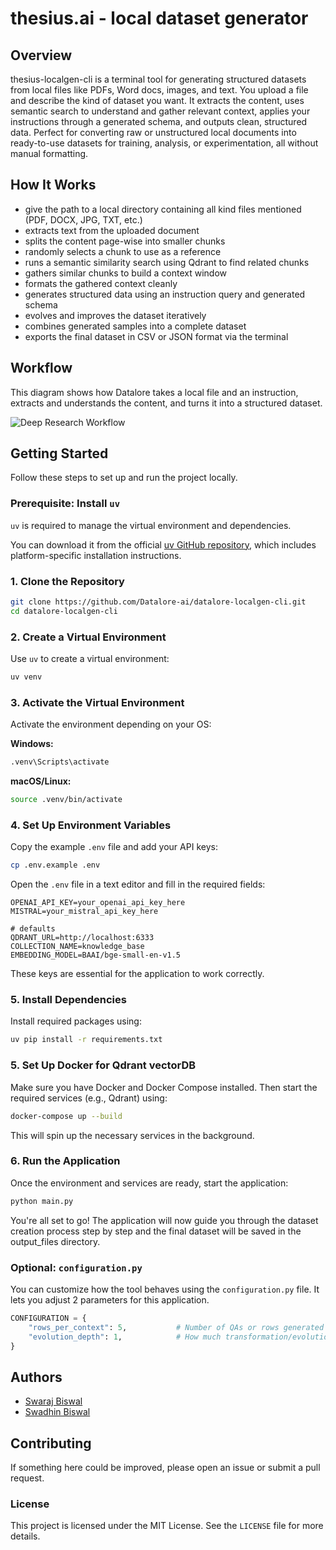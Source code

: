 <!-- <div align="center">
  <img src="./assets/logo.png" alt="Datalore.ai" />
</div> -->
<h1>thesius.ai - local dataset generator</h1>
<!-- <p align="center">
  <a href="https://github.com/Datalore-ai/datalore-localgen-cli/stargazers"><img src="https://img.shields.io/github/stars/Datalore-ai/datalore-localgen-cli?style=flat-square" alt="GitHub Stars"></a>
  <a href="https://github.com/Datalore-ai/datalore-localgen-cli/blob/main/LICENSE"><img src="https://img.shields.io/github/license/Datalore-ai/datalore-localgen-cli?style=flat-square&color=purple" alt="License"></a>
  <a href="https://github.com/Datalore-ai/datalore-localgen-cli/commits/main"><img src="https://img.shields.io/github/last-commit/Datalore-ai/datalore-localgen-cli?style=flat-square&color=blue" alt="Last Commit"></a>
  <img src="https://img.shields.io/badge/Python-3.9%2B-blue?style=flat-square" alt="Python Version">
  <a href="https://github.com/Datalore-ai/datalore-localgen-cli/graphs/contributors"><img src="https://img.shields.io/github/contributors/Datalore-ai/datalore-localgen-cli?style=flat-square&color=yellow" alt="Contributors"></a>
</p>
<br/>
<br/> -->
<!-- <div align="center">
  <img src="./assets/local_file_dataset.gif" alt="Deep Research Demo" />
</div> -->


## Overview

thesius-localgen-cli is a terminal tool for generating structured datasets from local files like PDFs, Word docs, images, and text. You upload a file and describe the kind of dataset you want. It extracts the content, uses semantic search to understand and gather relevant context, applies your instructions through a generated schema, and outputs clean, structured data. Perfect for converting raw or unstructured local documents into ready-to-use datasets for training, analysis, or experimentation, all without manual formatting.


## How It Works

- give the path to a local directory containing all kind files mentioned (PDF, DOCX, JPG, TXT, etc.)  
- extracts text from the uploaded document  
- splits the content page-wise into smaller chunks  
- randomly selects a chunk to use as a reference  
- runs a semantic similarity search using Qdrant to find related chunks  
- gathers similar chunks to build a context window  
- formats the gathered context cleanly  
- generates structured data using an instruction query and generated schema  
- evolves and improves the dataset iteratively  
- combines generated samples into a complete dataset  
- exports the final dataset in CSV or JSON format via the terminal  



## Workflow

This diagram shows how Datalore takes a local file and an instruction, extracts and understands the content, and turns it into a structured dataset.

![Deep Research Workflow](./assets/Local_File.png)



## Getting Started

Follow these steps to set up and run the project locally.

### Prerequisite: Install `uv`

`uv` is required to manage the virtual environment and dependencies.

You can download it from the official [uv GitHub repository](https://github.com/astral-sh/uv), which includes platform-specific installation instructions.

### 1. Clone the Repository

```bash
git clone https://github.com/Datalore-ai/datalore-localgen-cli.git
cd datalore-localgen-cli
```

### 2. Create a Virtual Environment

Use `uv` to create a virtual environment:

```bash
uv venv
```

### 3. Activate the Virtual Environment

Activate the environment depending on your OS:

**Windows:**
```bash
.venv\Scripts\activate
```

**macOS/Linux:**
```bash
source .venv/bin/activate
```

### 4. Set Up Environment Variables

Copy the example `.env` file and add your API keys:

```bash
cp .env.example .env
```

Open the `.env` file in a text editor and fill in the required fields:

```
OPENAI_API_KEY=your_openai_api_key_here
MISTRAL=your_mistral_api_key_here

# defaults
QDRANT_URL=http://localhost:6333
COLLECTION_NAME=knowledge_base
EMBEDDING_MODEL=BAAI/bge-small-en-v1.5
```

These keys are essential for the application to work correctly.

### 5. Install Dependencies

Install required packages using:

```bash
uv pip install -r requirements.txt
```

### 5. Set Up Docker for Qdrant vectorDB

Make sure you have Docker and Docker Compose installed. Then start the required services (e.g., Qdrant) using:

```bash
docker-compose up --build
```

This will spin up the necessary services in the background.

### 6. Run the Application

Once the environment and services are ready, start the application:

```bash
python main.py
```

You're all set to go! The application will now guide you through the dataset creation process step by step and the final dataset will be saved in the output_files directory.

### Optional: `configuration.py`

You can customize how the tool behaves using the `configuration.py` file. It lets you adjust 2 parameters for this application.

```python
CONFIGURATION = {
    "rows_per_context": 5,           # Number of QAs or rows generated per chunk
    "evolution_depth": 1,            # How much transformation/evolution to apply (1 = minimal, 3 = very complex)
}
```

## Authors

- [Swaraj Biswal](https://github.com/SWARAJ-42)
- [Swadhin Biswal](https://github.com/swadhin505)  


## Contributing

If something here could be improved, please open an issue or submit a pull request.

### License

This project is licensed under the MIT License. See the `LICENSE` file for more details.

